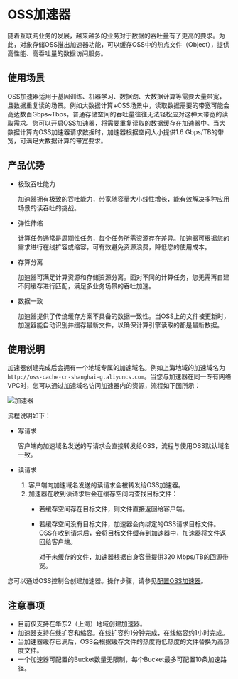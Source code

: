 # OSS加速器

随着互联网业务的发展，越来越多的业务对于数据的吞吐量有了更高的要求。为此，对象存储OSS推出加速器功能，可以缓存OSS中的热点文件（Object），提供高性能、高吞吐量的数据访问服务。

## 使用场景

OSS加速器适用于基因训练、机器学习、数据湖、大数据计算等需要大量带宽，且数据重复读的场景。例如大数据计算+OSS场景中，读取数据需要的带宽可能会高达数百Gbps~Tbps，普通存储空间的吞吐量往往无法轻松应对这种大带宽的读取需求。您可以开启OSS加速器，将需要重复读取的数据缓存在加速器中。当大数据计算向OSS加速器请求数据时，加速器根据空间大小提供1.6 Gbps/TB的带宽，可满足大数据计算的带宽要求。

## 产品优势

-   极致吞吐能力

    加速器拥有极致的吞吐能力，带宽随容量大小线性增长，能有效解决多种应用场景的读吞吐的挑战。

-   弹性伸缩

    计算任务通常是周期性任务，每个任务所需资源存在差异。加速器可根据您的需求进行在线扩容或缩容，可有效避免资源浪费，降低您的使用成本。

-   存算分离

    加速器可满足计算资源和存储资源分离。面对不同的计算任务，您无需再自建不同缓存进行匹配，满足多业务场景的吞吐加速。

-   数据一致

    加速器提供了传统缓存方案不具备的数据一致性。当OSS上的文件被更新时，加速器能自动识别并缓存最新文件，以确保计算引擎读取的都是最新数据。


## 使用说明

加速器创建完成后会拥有一个地域专属的加速域名。例如上海地域的加速域名为`http://oss-cache-cn-shanghai-g.aliyuncs.com`。当您与加速器在同一专有网络VPC时，您可以通过加速域名访问加速器内的资源，流程如下图所示：

![加速器](https://static-aliyun-doc.oss-accelerate.aliyuncs.com/assets/img/zh-CN/7612325061/p181916.png)

流程说明如下：

-   写请求

    客户端向加速域名发送的写请求会直接转发给OSS，流程与使用OSS默认域名一致。

-   读请求
    1.  客户端向加速域名发送的读请求会被转发给OSS加速器。
    2.  加速器在收到读请求后会在缓存空间内查找目标文件：
        -   若缓存空间存在目标文件，则文件直接返回给客户端。
        -   若缓存空间没有目标文件，加速器会向绑定的OSS请求目标文件。OSS在收到请求后，会将目标文件缓存到加速器中，加速器将文件返回给客户端。

            对于未缓存的文件，加速器根据自身容量提供320 Mbps/TB的回源带宽。


您可以通过OSS控制台创建加速器。操作步骤，请参见[配置OSS加速器](/cn.zh-CN/控制台用户指南/配置OSS加速器.md)。

## 注意事项

-   目前仅支持在华东2（上海）地域创建加速器。
-   加速器支持在线扩容和缩容。在线扩容约1分钟完成，在线缩容约1小时完成。
-   当加速器缓存已满后，OSS会根据缓存文件的热度将低热度的文件替换为高热度文件。
-   一个加速器可配置的Bucket数量无限制，每个Bucket最多可配置10条加速路径。

